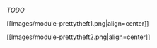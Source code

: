 _TODO_

[[Images/module-prettytheft1.png|align=center]]

[[Images/module-prettytheft2.png|align=center]]